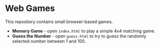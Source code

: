 # Web Games

This repository contains small browser-based games.

- **Memory Game** - open `index.html` to play a simple 4x4 matching game.
- **Guess the Number** - open `guess.html` to try to guess the randomly selected number between 1 and 100.
